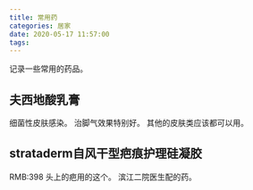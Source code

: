 ```yaml
---
title: 常用药
categories: 居家
date: 2020-05-17 11:57:00
tags:
---
```


记录一些常用的药品。
<!--more-->

## 夫西地酸乳膏
细菌性皮肤感染。
治脚气效果特别好。
其他的皮肤类应该都可以用。
<br>

## strataderm自风干型疤痕护理硅凝胶
RMB:398
头上的疤用的这个。
滨江二院医生配的药。
<br>


